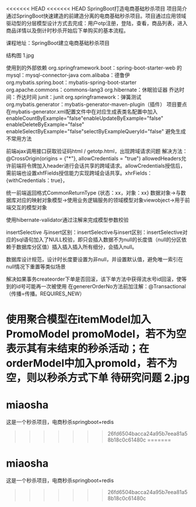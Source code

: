 <<<<<<< HEAD
<<<<<<< HEAD
SpringBoot打造电商基础秒杀项目
项目简介
通过SpringBoot快速建造的前建造分离的电商基础秒杀项目。项目通过应用领域驱动型的分层模型设计方式去完成：用户otp注册，登陆，查看，商品列表，进入商品详情以及倒计时秒杀开始后下单购买的基本流程。

课程地址：SpringBoot建立电商基础秒杀项目

结构图
1.jpg

使用到的外部依赖
org.springframework.boot：spring-boot-starter-web
的mysql：mysql-connector-java
com.alibaba：德鲁伊
org.mybatis.spring.boot：mybatis-spring-boot-starter
org.apache.commons：commons-lang3
org.hibernate：休眠验证器
乔达时间：乔达时间
junit：junit
org.springframework：弹簧测试
org.mybatis.generator：mybatis-generator-maven-plugin（插件）
项目要点
在mybatis-generator.xml配置文件中在对应生成表类名配置中加入 enableCountByExample="false"enableUpdateByExample="false" enableDeleteByExample="false" enableSelectByExample="false"selectByExampleQueryId="false" 避免生成不常用方法
 

前端ajax调用接口获取验证码html / getotp.html，出现跨域请求问题 解决方法：@CrossOrigin(origins = {"*"}, allowCredentials = "true") allowedHeaders允许前端将令牌加入header进行会话共享的跨域请求。allowCredentials授信后，需前端也设置xhfFields授信能力实现跨域会话共享。xhrFields：{withCredentials：true}，
 

统一前端返回格式CommonReturnType {状态：xx，对象：xx} 数据对象->与数据库对应的映射对象模型->使用业务逻辑服务的领域模型对象viewobject->用于前端交互的模型对象
 

使用hibernate-validator通过注解来完成模型参数校验
 

insertSelective 与insert区别：insertSelective与insert区别：insertSelective对应的sql语句加入了NULL校验，即只会插入数据不为null的长度值（null的分区依赖于数据库分区值）插入插入插入所有细分，会插入null。
 

数据库设计规范，设计时长度要设置为非null，并设置默认值，避免唯一索引在null情况下重置等类似场景
 

解决如果事务createorder下单是否回滚，该下单方法中获得流水号id回滚，使等到的id号可能再一次被使用 在genererOrderNo方法前加注解：@Transactional（传播=传播。REQUIRES_NEW）
 

使用聚合模型在itemModel加入PromoModel promoModel，若不为空表示其有未结束的秒杀活动；在orderModel中加入promoId，若不为空，则以秒杀方式下单
待研究问题
2.jpg
=======
# miaosha
这是一个秒杀项目，电商秒杀springboot+redis
>>>>>>> 26fd6504bacca24a95b7eea81a58b18c0c61480c
=======
# miaosha
这是一个秒杀项目，电商秒杀springboot+redis
>>>>>>> 26fd6504bacca24a95b7eea81a58b18c0c61480c
